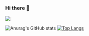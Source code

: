 ### Hi there 👋
<img src="https://capsule-render.vercel.app/api?type=waving&color=auto&height=200&section=header&text=YuKyeong%20Github!&fontSize=80" />

![Anurag's GitHub stats](https://github-readme-stats.vercel.app/api?username=dbxxrud&show_icons=true&theme=radical) [![Top Langs](https://github-readme-stats.vercel.app/api/top-langs/?username=dbxxrud&layout=compact)](https://github.com/dbxxrud/github-readme-stats)
